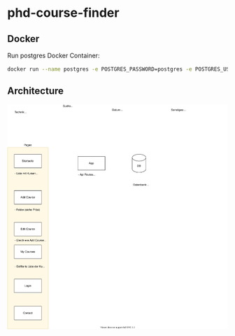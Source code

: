 # phd-course-finder

## Docker

Run postgres Docker Container:

```bash
docker run --name postgres -e POSTGRES_PASSWORD=postgres -e POSTGRES_USER=postgres -p 5432:5432 -d postgres
```

## Architecture

![Draw.io diagram](diagrams/mvp-architecture-overview.svg)

